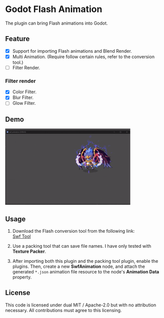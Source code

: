 # Godot Flash Animation

The plugin can bring Flash animations into Godot.

## Feature

- [x] Support for importing Flash animations and Blend Render.
- [x] Multi Animation.  (Require follow certain rules, refer to the conversion tool.)
- [ ] Filter Render.

### Filter render

- [x] Color Filter.
- [x] Blur Filter.
- [ ] Glow Filter.

## Demo

![demo](./doc/godot-flash-demo.gif)

## Usage

  1. Download the Flash conversion tool from the following link:  
   [Swf Tool](https://github.com/aojiaoxiaolinlin/swf_animation)

  2. Use a packing tool that can save file names. I have only tested with **Texture Packer**.

  3. After importing both this plugin and the packing tool plugin, enable the plugins. Then, create a new **SwfAnimation** node, and attach the generated `*.json` animation file resource to the node's **Animation Data** property.

## License

This code is licensed under dual MIT / Apache-2.0 but with no attribution necessary. All contributions must agree to this licensing.
